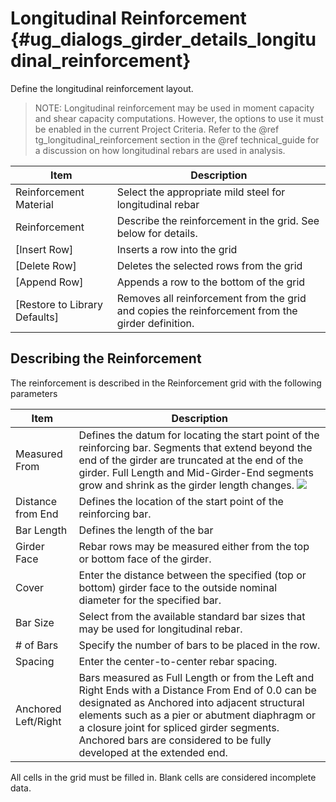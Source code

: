 Longitudinal Reinforcement {#ug_dialogs_girder_details_longitudinal_reinforcement}
==============================================
Define the longitudinal reinforcement layout. 

> NOTE: Longitudinal reinforcement may be used in moment capacity and shear capacity computations. However, the options to use it must be enabled in the current Project Criteria. Refer to the @ref tg_longitudinal_reinforcement section in the @ref technical_guide for a discussion on how longitudinal rebars are used in analysis.

Item | Description
-----|---------
Reinforcement Material | Select the appropriate mild steel for longitudinal rebar
Reinforcement | Describe the reinforcement in the grid. See below for details.
[Insert Row] | Inserts a row into the grid
[Delete Row] | Deletes the selected rows from the grid
[Append Row] | Appends a row to the bottom of the grid
[Restore to Library Defaults] | Removes all reinforcement from the grid and copies the reinforcement from the girder definition.

Describing the Reinforcement
------------------------------
The reinforcement is described in the Reinforcement grid with the following parameters

Item | Description
-------|-------------
Measured From | Defines the datum for locating the start point of the reinforcing bar. Segments that extend beyond the end of the girder are truncated at the end of the girder. Full Length and Mid-Girder-End segments grow and shrink as the girder length changes. ![](LongRebarOptions.gif)
Distance from End | Defines the location of the start point of the reinforcing bar.
Bar Length | Defines the length of the bar
Girder Face | Rebar rows may be measured either from the top or bottom face of the girder.
Cover | Enter the distance between the specified (top or bottom) girder face to the outside nominal diameter for the specified bar.
Bar Size | Select from the available standard bar sizes that may be used for longitudinal rebar.
\# of Bars | Specify the number of bars to be placed in the row.
Spacing | Enter the center-to-center rebar spacing.
Anchored Left/Right | Bars measured as Full Length or from the Left and Right Ends with a Distance From End of 0.0 can be designated as Anchored into adjacent structural elements such as a pier or abutment diaphragm or a closure joint for spliced girder segments. Anchored bars are considered to be fully developed at the extended end.

All cells in the grid must be filled in. Blank cells are considered incomplete data.  
